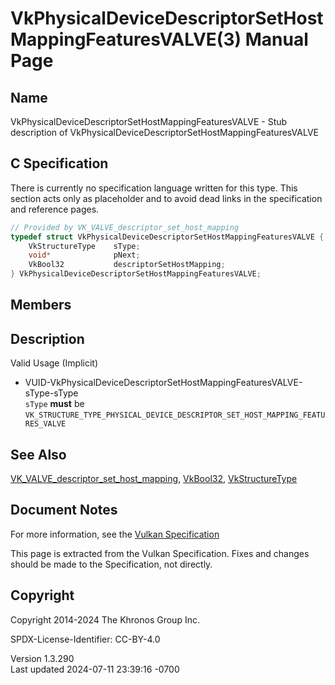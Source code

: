 # VkPhysicalDeviceDescriptorSetHostMappingFeaturesVALVE(3) Manual Page

## Name

VkPhysicalDeviceDescriptorSetHostMappingFeaturesVALVE - Stub description
of VkPhysicalDeviceDescriptorSetHostMappingFeaturesVALVE



## <a href="#_c_specification" class="anchor"></a>C Specification

There is currently no specification language written for this type. This
section acts only as placeholder and to avoid dead links in the
specification and reference pages.

``` c
// Provided by VK_VALVE_descriptor_set_host_mapping
typedef struct VkPhysicalDeviceDescriptorSetHostMappingFeaturesVALVE {
    VkStructureType    sType;
    void*              pNext;
    VkBool32           descriptorSetHostMapping;
} VkPhysicalDeviceDescriptorSetHostMappingFeaturesVALVE;
```

## <a href="#_members" class="anchor"></a>Members

## <a href="#_description" class="anchor"></a>Description

Valid Usage (Implicit)

- <a
  href="#VUID-VkPhysicalDeviceDescriptorSetHostMappingFeaturesVALVE-sType-sType"
  id="VUID-VkPhysicalDeviceDescriptorSetHostMappingFeaturesVALVE-sType-sType"></a>
  VUID-VkPhysicalDeviceDescriptorSetHostMappingFeaturesVALVE-sType-sType  
  `sType` **must** be
  `VK_STRUCTURE_TYPE_PHYSICAL_DEVICE_DESCRIPTOR_SET_HOST_MAPPING_FEATURES_VALVE`

## <a href="#_see_also" class="anchor"></a>See Also

[VK_VALVE_descriptor_set_host_mapping](https://registry.khronos.org/vulkan/specs/1.3-extensions/man/html/VK_VALVE_descriptor_set_host_mapping.html),
[VkBool32](https://registry.khronos.org/vulkan/specs/1.3-extensions/man/html/VkBool32.html), [VkStructureType](https://registry.khronos.org/vulkan/specs/1.3-extensions/man/html/VkStructureType.html)

## <a href="#_document_notes" class="anchor"></a>Document Notes

For more information, see the <a
href="https://registry.khronos.org/vulkan/specs/1.3-extensions/html/vkspec.html#VkPhysicalDeviceDescriptorSetHostMappingFeaturesVALVE"
target="_blank" rel="noopener">Vulkan Specification</a>

This page is extracted from the Vulkan Specification. Fixes and changes
should be made to the Specification, not directly.

## <a href="#_copyright" class="anchor"></a>Copyright

Copyright 2014-2024 The Khronos Group Inc.

SPDX-License-Identifier: CC-BY-4.0

Version 1.3.290  
Last updated 2024-07-11 23:39:16 -0700
